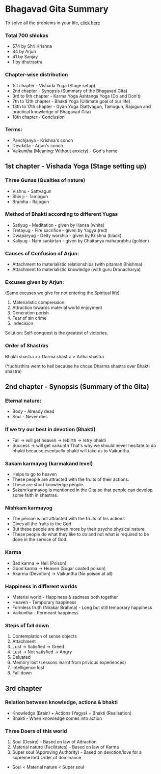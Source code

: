 # Bhagavad Gita Summary

To solve all the problems in your life, [click here](https://github.com/Pavan49719/bhagavad-gita-summary/blob/main/solutions.md#find-solution-for-your-problems-in-bhagavad-gita)

### Total 700 shlokas
- 574 by Shri Krishna
- 84 by Arjun
- 41 by Sanjay
- 1 by dhutrastra

### Chapter-wise distribution
- 1st chapter - Vishada Yoga (Stage setup)
- 2nd chapter - Synopsis (Summary of the Bhagavad Gita)
- 3rd to 6th chapter - Karma Yoga Ashtanga Yoga (Do and Don't)
- 7th to 12th chapter - Bhakti Yoga (Ultimate goal of our life)
- 13th to 17th chapter - Gyan Yoga (Sattvagun, Tamogun, Rajogun and practical knowledge of Bhagavad Gita)
- 18th chapter - Conclusion

### Terms:
- Panchjanya - Krishna's conch
- Devdatta - Arjun's conch
- Vaikuntha (Meaning: Without anxiety) - God's home


## 1st chapter - Vishada Yoga (Stage setting up)

### Three Gunas (Qualties of nature)
- Vishnu - Sattvagun
- Shiv ji - Tamogun
- Bramha - Rajogun

### Method of Bhakti according to different Yugas 
- Satiyug - Meditation - given by Hansa (white)
- Tretayug - Fire sacrifice - given by Yagya (red)
- Dwaparyug - Deity worship - given by Krishna (black)
- Kaliyug - Nam sankirtan - given by Chaitanya mahaprabhu (golden)


### Causes of Confusion of Arjun:
- Attachment to materialistic relationships (with pitamah Bhishma)
- Attachment to materialistic knowledge (with guru Dronacharya)

### Excuses given by Arjun:

(Same excuses we give for not entering the Spiritual life)
1. Materialistic compression
2. Attraction towards material world enjoyment
3. Generation perish
4. Fear of sin crime
5. Indecision 

Solution: Self-conquest is the greatest of victories.

### Order of Shastras
Bhakti shastra >> Darma shastra > Artha shastra

(Yudhisthira went to hell because he chose Dharma shastra over Bhakti shastra)



## 2nd chapter - Synopsis (Summary of the Gita)

### Eternal nature:
- Body - Already dead
- Soul - Never dies

### If we try our best in devotion (Bhakti)
- Fail -> will get heaven -> rebirth -> retry bhakti 
- Success -> will get vaikunth 
That's why we should never hesitate to do bhakti because eventually bhakti will take us to Vaikuntha.


### Sakam karmayog (karmakand level) 
- Helps to go to heaven
- These people are attracted with the fruits of their actions.
- These are short knowledge people. 
- Sakam karmayog is mentioned in the Gita so that people can develop some faith in shastras.

### Nishkam karmayog
- The person is not attracted with the fruits of his actions
- Gives all the fruits to the God
- But these people are driven more by their psycho physical nature.
- These people do what they like to do and not what is required to be done in the service of God.

### Karma
- Bad karma -> Hell (Poison)
- Good karma -> Heaven (Sugar coated poison)
- Akarma (Devotion) -> Vaikuntha (No poison at all)

### Happiness in different worlds
- Material world - Happiness & sadness both together
- Heaven - Temporary happiness
- Formless truth (Nirakar Brahma) - Long but still temporary happiness
- Vaikuntha - Permeant happiness

### Steps of fall down
1. Contemplation of sense objects
2. Attachment
3. Lust -> Satisfied -> Greed
4. Lust -> Not satisfied -> Angry
5. Deluated
6. Memory lost (Lessons learnt from privious experiences)
7. Intelligence lost
8. Fall down


## 3rd chapter 

### Relation between knowledge, actions & bhakti
- Knowledge (Brain) + Actions (Yagya) = Bhakti (Realisation)
- Bhakti - When knowledge comes into action

### Three Doers of this world
1. Soul (Desire) - Based on law of Attraction
2. Material nature (Facilitates) - Based on law of Karma
3. Super soul (Approving Authority) - Based on devotion/love for a supreme lord
Order of dominance 
- Soul < Material nature < Super soul 

